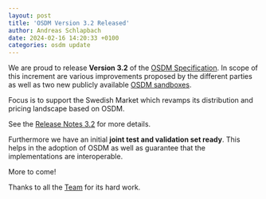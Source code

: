 ```yaml
---
layout: post
title: 'OSDM Version 3.2 Released'
author: Andreas Schlapbach
date: 2024-02-16 14:20:33 +0100
categories: osdm update
---
```


We are proud to release **Version 3.2** of the
[OSDM Specification](https://osdm.io/spec/). In scope of this increment are
various improvements proposed by the different parties as well as two new
publicly available [OSDM sandboxes](https://osdm.io/tools/sandboxes/).

Focus is to support the Swedish Market which revamps its distribution and
pricing landscape based on OSDM.

See the [Release Notes 3.2](https://osdm.io//releases/OSDM-release-notes-v3.2/)
for more details.

Furthermore we have an initial **joint test and validation set ready**. This
helps in the adoption of OSDM as well as guarantee that the implementations are
interoperable.

More to come!

Thanks to all the [Team](https://osdm.io/team/) for its hard work.
